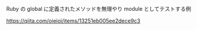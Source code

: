 Ruby の global に定義されたメソッドを無理やり module としてテストする例

https://qiita.com/oieioi/items/13251eb005ee2dece9c3
